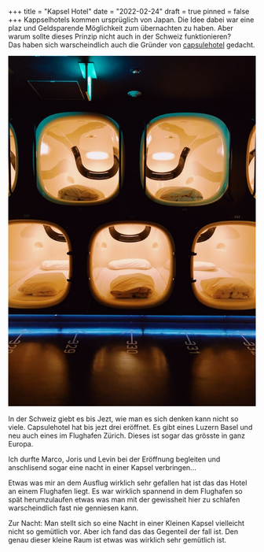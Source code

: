 +++
title = "Kapsel Hotel"
date = "2022-02-24"
draft = true
pinned = false
+++
Kappselhotels kommen ursprüglich von Japan. Die Idee dabei war eine plaz und Geldsparende Möglichkeit zum übernachten zu haben. Aber warum sollte dieses Prinzip nicht auch in der Schweiz funktionieren?\
Das haben sich warscheindlich auch die Gründer von [capsulehotel](https://capsulehotel.ch/) gedacht.

![](alec-favale-rdia_qfpwhc-unsplash.jpg)

In der Schweiz giebt es bis Jezt, wie man es sich denken kann nicht so viele. Capsulehotel hat bis jezt drei eröffnet. Es gibt eines Luzern Basel und neu auch eines im Flughafen Zürich. Dieses ist sogar das grösste in ganz Europa. 

Ich durfte Marco, Joris und Levin bei der Eröffnung begleiten und anschlisend sogar eine nacht in einer Kapsel verbringen...

Etwas was mir an dem Ausflug wirklich sehr gefallen hat ist das das Hotel an einem Flughafen liegt. Es war wirklich spannend in dem Flughafen so spät herumzulaufen etwas was man mit der gewissheit hier zu schlafen warscheindlich fast nie genniesen kann. 

Zur Nacht: Man stellt sich so eine Nacht in einer Kleinen Kapsel vielleicht nicht so gemütlich vor. Aber ich fand das das Gegenteil der fall ist. Den genau dieser kleine Raum ist etwas was wirklich sehr gemütlich ist.